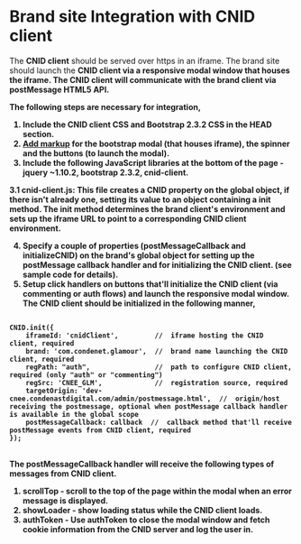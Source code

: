 Brand site Integration with CNID client
=======================================

The <b>CNID client</b> should be served over https in an iframe. The brand site should launch the <b>CNID client<b> via a <b>responsive modal window</b> that houses the iframe. The <b>CNID client</b> will communicate with the brand client via postMessage HTML5 API.

The following steps are necessary for integration,

1. Include the <b>CNID client</b> CSS and <b>Bootstrap 2.3.2</b> CSS in the HEAD section.
2. <a href="https://github.com/veeracs/postmessage/blob/master/app/index.html" target="_self">Add markup</a> for the <b>bootstrap modal</b> (that houses iframe), <b>the spinner</b> and <b>the buttons</b> (to launch the modal).
3. Include the following JavaScript libraries at the bottom of the page - <b>jquery ~1.10.2, bootstrap 2.3.2, cnid-client</b>.

3.1 cnid-client.js: This file creates a CNID property on the global object, if there isn't already one, setting its value to an object containing a init method. The init method determines the brand client's environment and sets up the iframe URL to point to a corresponding CNID client environment.

4. Specify a couple of properties (<b>postMessageCallback</b> and <b>initializeCNID</b>) on the brand's global object for setting up the postMessage callback handler and for initializing the CNID client. (see sample code for details). 
5. Setup click handlers on buttons that'll initialize the CNID client (via commenting or auth flows) and launch the responsive modal window. The CNID client should be initialized in the following manner,

<pre>
<code>
CNID.init({
    iframeId: 'cnidClient',         //  iframe hosting the CNID client, required
    brand: 'com.condenet.glamour',  //  brand name launching the CNID client, required
    regPath: "auth",               	//  path to configure CNID client, required (only "auth" or "commenting")
    regSrc: 'CNEE_GLM',             //  registration source, required
    targetOrigin: 'dev-cnee.condenastdigital.com/admin/postmessage.html',  //  origin/host receiving the postmessage, optional when postMessage callback handler is available in the global scope
    postMessageCallback: callback  //  callback method that'll receive postMessage events from CNID client, required
});
</code>
</pre>

The <b>postMessageCallback</b> handler will receive the following types of messages from <b>CNID client</b>.

1. <b>scrollTop</b> - scroll to the top of the page within the modal when an error message is displayed.
2. <b>showLoader</b> - show loading status while the CNID client loads.
3. <b>authToken</b> - Use authToken to close the modal window and fetch cookie information from the CNID server and log the user in.
